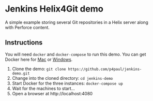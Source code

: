 # Jenkins Helix4Git demo
A simple example storing several Git repositories in a Helix server along with Perforce content.

## Instructions
You will need `docker` and `docker-compose` to run this demo.  You can get Docker here for [Mac](https://download.docker.com/mac/stable/Docker.dmg) or [Windows](https://download.docker.com/win/stable/InstallDocker.msi).

1. Clone the demo: `git clone https://github.com/p4paul/jenkins-demo.git`
2. Change into the cloned directory: `cd jenkins-demo`
3. Start Docker for the three instances: `docker-compose up`
4. Wait for the machines to start...
5. Open a browser at http://localhost:4080
